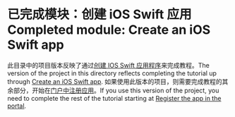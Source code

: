 # <a name="completed-module-create-an-ios-swift-app"></a><span data-ttu-id="b537e-101">已完成模块：创建 iOS Swift 应用</span><span class="sxs-lookup"><span data-stu-id="b537e-101">Completed module: Create an iOS Swift app</span></span>

<span data-ttu-id="b537e-102">此目录中的项目版本反映了通过[创建 IOS Swift 应用程序](https://docs.microsoft.com/graph/tutorials/ios-swift?tutorial-step=1)来完成教程。</span><span class="sxs-lookup"><span data-stu-id="b537e-102">The version of the project in this directory reflects completing the tutorial up through [Create an iOS Swift app](https://docs.microsoft.com/graph/tutorials/ios-swift?tutorial-step=1).</span></span> <span data-ttu-id="b537e-103">如果使用此版本的项目，则需要完成教程的其余部分，开始在[门户中注册应用](https://docs.microsoft.com/graph/tutorials/ios-swift?tutorial-step=2)。</span><span class="sxs-lookup"><span data-stu-id="b537e-103">If you use this version of the project, you need to complete the rest of the tutorial starting at [Register the app in the portal](https://docs.microsoft.com/graph/tutorials/ios-swift?tutorial-step=2).</span></span>

